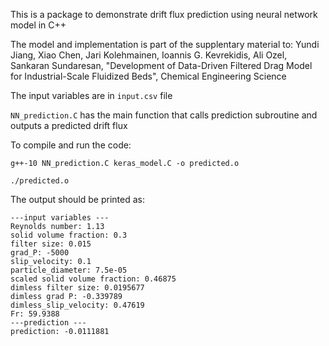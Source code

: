 This is a package to demonstrate drift flux prediction using neural network model in C++

The model and implementation is part of the supplentary material to:
Yundi Jiang, Xiao Chen, Jari Kolehmainen, Ioannis G. Kevrekidis, Ali Ozel, Sankaran Sundaresan, "Development of Data-Driven Filtered Drag Model for Industrial-Scale Fluidized Beds", Chemical Engineering Science

The input variables are in `input.csv` file

`NN_prediction.C` has the main function that calls prediction subroutine and outputs a predicted drift flux


To compile and run the code:
   
   `g++-10 NN_prediction.C keras_model.C -o predicted.o`
   
   `./predicted.o`


The output should be printed as:

```
---input variables ---
Reynolds number: 1.13
solid volume fraction: 0.3
filter size: 0.015
grad_P: -5000
slip_velocity: 0.1
particle_diameter: 7.5e-05
scaled solid volume fraction: 0.46875
dimless filter size: 0.0195677
dimless grad P: -0.339789
dimless_slip_velocity: 0.47619
Fr: 59.9388
---prediction ---
prediction: -0.0111881 
```
